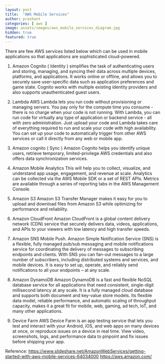 ```yaml
---
layout: post
title:  "AWS Mobile Services"
author: prashant
categories: [ aws ]
image: assets/images/aws_mobile_services_diagram.jpg
hidden: true
featured: true
---
```


There are few AWS services listed below which can be used in mobile applications so that applications are sophisticated cloud-powered.

1. Amazon Cognito ( Identity )
    simplifies the task of authenticating users and storing, managing, and syncing their data across multiple devices, platforms, and applications. It works online or offline, and allows you to securely save user-specific data such as application preferences and game state. Cognito works with multiple existing identity providers and also supports unauthenticated guest users.

2. Lambda
    AWS Lambda lets you run code without provisioning or managing servers. You pay only for the compute time you consume - there is no charge when your code is not running. With Lambda, you can run code for virtually any type of application or backend service - all with zero administration. Just upload your code and Lambda takes care of everything required to run and scale your code with high availability. You can set up your code to automatically trigger from other AWS services or call it directly from any web or mobile app.

3. Amazon cognito ( Sync )
    Amazon Cognito helps you identify unique users, retrieve temporary, limited-privilege AWS credentials and also offers data synchronization services.

4. Amazon Mobile Analytics
    This will help you to collect, visualize, and understand app usage, engagement, and revenue at scale. Analytics can be collected via the AWS Mobile SDK or a set of REST APIs. Metrics are available through a series of reporting tabs in the AWS Management Console.

5. Amazon S3
    Amazon S3 Transfer Manager makes it easy for you to upload and download files from Amazon S3 while optimizing for performance and reliability.

6. Amazon CloudFront
    Amazon CloudFront is a global content delivery network (CDN) service that securely delivers data, videos, applications, and APIs to your viewers with low latency and high transfer speeds.

7. Amazon SNS Mobile Push.
    Amazon Simple Notification Service (SNS) is a flexible, fully managed pub/sub messaging and mobile notifications service for coordinating the delivery of messages to subscribing endpoints and clients. With SNS you can fan-out messages to a large number of subscribers, including distributed systems and services, and mobile devices. It is easy to set up, operate, and reliably send notifications to all your endpoints – at any scale.

8. Amazon DynamoDB
    Amazon DynamoDB is a fast and flexible NoSQL database service for all applications that need consistent, single-digit millisecond latency at any scale. It is a fully managed cloud database and supports both document and key-value store models. Its flexible data model, reliable performance, and automatic scaling of throughput capacity, makes it a great fit for mobile, web, gaming, ad tech, IoT, and many other applications.

9. Device Farm
    AWS Device Farm is an app testing service that lets you test and interact with your Android, iOS, and web apps on many devices at once, or reproduce issues on a device in real time. View video, screenshots, logs, and performance data to pinpoint and fix issues before shipping your app.



Reference:
https://www.slideshare.net/AmazonWebServices/getting-started-with-aws-mobile-services-64034000
https://aws.amazon.com/
